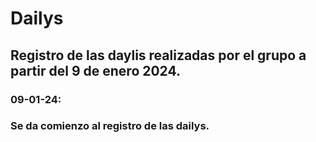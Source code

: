 # Dailys

## Registro de las daylis realizadas por el grupo a partir del 9 de enero 2024.


### 09-01-24:
###    Se da comienzo al registro de las dailys.

